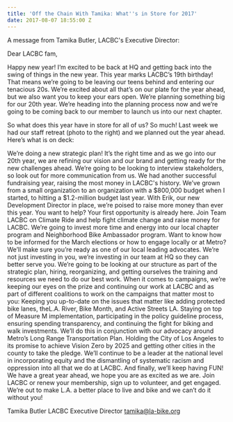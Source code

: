 ```yaml
---
title: 'Off the Chain With Tamika: What''s in Store for 2017'
date: 2017-08-07 18:55:00 Z
---
```


A message from Tamika Butler, LACBC's Executive Director:

Dear LACBC fam,

Happy new year! I’m excited to be back at HQ and getting back into the swing of things in the new year. This year marks LACBC’s 19th birthday! That means we’re going to be leaving our teens behind and entering our tenacious 20s. We’re excited about all that’s on our plate for the year ahead, but we also want you to keep your ears open. We’re planning something big for our 20th year. We’re heading into the planning process now and we’re going to be coming back to our member to launch us into our next chapter.

So what does this year have in store for all of us? So much! Last week we had our staff retreat (photo to the right) and we planned out the year ahead. Here’s what is on deck:

We’re doing a new strategic plan! It’s the right time and as we go into our 20th year, we are refining our vision and our brand and getting ready for the new challenges ahead. We’re going to be looking to interview stakeholders, so look out for more communication from us.
We had another successful fundraising year, raising the most money in LACBC's history. We’ve grown from a small organization to an organization with a $800,000 budget when I started, to hitting a $1.2-million budget last year. With Erik, our new Development Director in place, we’re poised to raise more money than ever this year. You want to help? Your first opportunity is already here. Join Team LACBC on Climate Ride and help fight climate change and raise money for LACBC.
We’re going to invest more time and energy into our local chapter program and Neighborhood Bike Ambassador program. Want to know how to be informed for the March elections or how to engage locally or at Metro? We’ll make sure you’re ready as one of our local leading advocates.
We’re not just investing in you, we’re investing in our team at HQ so they can better serve you. We’re going to be looking at our structure as part of the strategic plan, hiring, reorganizing, and getting ourselves the training and resources we need to do our best work.
When it comes to campaigns, we’re keeping our eyes on the prize and continuing our work at LACBC and as part of different coalitions to work on the campaigns that matter most to you:
Keeping you up-to-date on the issues that matter like adding protected bike lanes, theL.A. River, Bike Month, and Active Streets LA.
Staying on top of Measure M implementation, participating in the policy guideline process, ensuring spending transparency, and continuing the fight for biking and walk investments. We’ll do this in conjunction with our advocacy around Metro’s Long Range Transportation Plan.
Holding the City of Los Angeles to its promise to achieve Vision Zero by 2025 and getting other cities in the county to take the pledge.
We’ll continue to be a leader at the national level in incorporating equity and the dismantling of systematic racism and oppression into all that we do at LACBC.
And finally, we’ll keep having FUN! We have a great year ahead, we hope you are as excited as we are. Join LACBC or renew your membership, sign up to volunteer, and get engaged. We’re out to make L.A. a better place to live and bike and we can’t do it without you!

Tamika Butler
LACBC Executive Director
tamika@la-bike.org